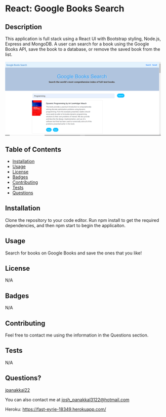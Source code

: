 # React: Google Books Search

## Description
This application is full stack using a React UI with Bootstrap styling, Node.js, Express and MongoDB. A user can search for a book using the Google Books API, save the book to a database, or remove the saved book from the list. 

![Employee Directory](/client/public/Img/google_books_A.PNG)

## Table of Contents

* [Installation](#installation)
* [Usage](#usage)
* [License](#license)
* [Badges](#badges)
* [Contributing](#contributing)
* [Tests](#tests)
* [Questions](#questions)

## Installation
Clone the repository to your code editor. Run npm install to get the required dependencies, and then npm start to begin the applicaiton.  

## Usage
Search for books on Google Books and save the ones that you like!

## License
N/A

## Badges
N/A

## Contributing 
Feel free to contact me using the information in the Questions section.

## Tests
N/A

## Questions?
[jpanakkal22](https://github.com/jpanakkal22)

You can also contact me at josh_panakkal3122@hotmail.com

Heroku: https://fast-eyrie-18349.herokuapp.com/ 
